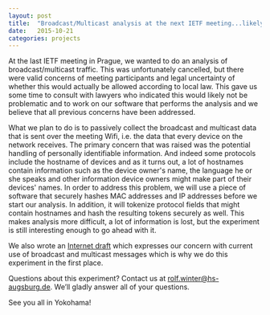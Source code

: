 ```yaml
---
layout: post
title:  "Broadcast/Multicast analysis at the next IETF meeting...likely" 
date:   2015-10-21
categories: projects
---
```

At the last IETF meeting in Prague, we wanted to do an analysis of broadcast/multicast
traffic. This was unfortunately cancelled, 
but there were valid concerns of meeting
participants and legal uncertainty of whether this would actually be allowed
according to local law. This gave us some time to consult with lawyers who 
indicated this would likely not be problematic and to 
work on our software that performs the analysis and we believe that all previous
concerns have been addressed.

What we plan to do is to passively collect the broadcast and multicast data that
is sent over the meeting Wifi, i.e. the data that every device on the network
receives. The primary concern that was raised was the potential handling of personally identifiable
information. And indeed some protocols include the hostname of devices and as it turns
out, a lot of hostnames contain information such as the device owner's name, the language
he or she speaks and other information device owners might make part of their devices' names.
In order to address this problem, we will use a piece of software that securely
hashes MAC addresses and IP addresses before we start our analysis.
In addition, it will tokenize protocol fields that might
contain hostnames and hash the resulting tokens securely as well. This makes
analysis more difficult, a lot of information is lost, but the experiment is still
interesting enough to go ahead with it. 

We also wrote an [Internet draft] which expresses our concern with current use
of broadcast and multicast messages which is why we do this experiment in the
first place.

Questions about this experiment? Contact us at <rolf.winter@hs-augsburg.de>. We’ll gladly answer all of your questions.

See you all in Yokohama!

[Internet draft]: https://tools.ietf.org/html/draft-winfaa-broadcast-consider-01


